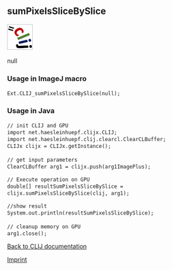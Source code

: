 ## sumPixelsSliceBySlice
![Image](images/mini_clij1_logo.png)

null

### Usage in ImageJ macro
```
Ext.CLIJ_sumPixelsSliceBySlice(null);
```


### Usage in Java
```
// init CLIJ and GPU
import net.haesleinhuepf.clijx.CLIJ;
import net.haesleinhuepf.clij.clearcl.ClearCLBuffer;
CLIJx clijx = CLIJx.getInstance();

// get input parameters
ClearCLBuffer arg1 = clijx.push(arg1ImagePlus);
```

```
// Execute operation on GPU
double[] resultSumPixelsSliceBySlice = clijx.sumPixelsSliceBySlice(clij, arg1);
```

```
//show result
System.out.println(resultSumPixelsSliceBySlice);

// cleanup memory on GPU
arg1.close();
```


[Back to CLIJ documentation](https://clij.github.io/)

[Imprint](https://clij.github.io/imprint)
